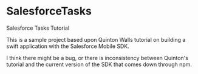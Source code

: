 # SalesforceTasks
Salesforce Tasks Tutorial

This is a sample project based upon Quinton Walls tutorial on building a swift application with the Salesforce Mobile SDK.

I think there might be a bug, or there is inconsistency between Quinton's tutorial and the current version of the SDK that comes down
through npm.


